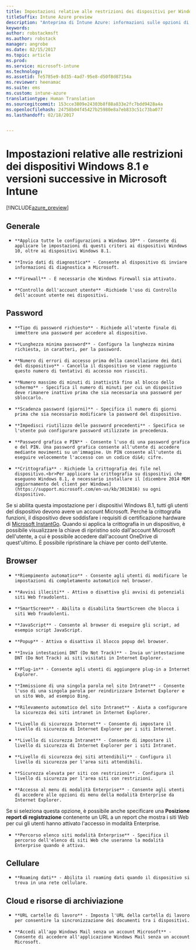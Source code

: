 ```yaml
---
title: Impostazioni relative alle restrizioni dei dispositivi per Windows 8.1
titleSuffix: Intune Azure preview
description: "Anteprima di Intune Azure: informazioni sulle opzioni di Intune che è possibile usare per controllare le impostazioni e le funzionalità del dispositivo con Windows 8.1."
keywords: 
author: robstackmsft
ms.author: robstack
manager: angrobe
ms.date: 02/15/2017
ms.topic: article
ms.prod: 
ms.service: microsoft-intune
ms.technology: 
ms.assetid: fe5785e9-8d35-4ad7-95e8-d50f8d87154a
ms.reviewer: heenamac
ms.suite: ems
ms.custom: intune-azure
translationtype: Human Translation
ms.sourcegitcommit: 153cce3809e24303b8f88a833e2fc7bdd9428a4a
ms.openlocfilehash: 24758b04f45427b25980e8a7eb833c51c73ba077
ms.lasthandoff: 02/18/2017


---
```


# <a name="windows-81-and-later-device-restriction-settings-in-microsoft-intune"></a>Impostazioni relative alle restrizioni dei dispositivi Windows 8.1 e versioni successive in Microsoft Intune

[!INCLUDE[azure_preview](../includes/azure_preview.md)]

## <a name="general"></a>Generale
-     **Applica tutte le configurazioni a Windows 10** - Consente di applicare le impostazioni di questi criteri ai dispositivi Windows 10, oltre ai dispositivi Windows 8.1.
-     **Invio dati di diagnostica** - Consente al dispositivo di inviare informazioni di diagnostica a Microsoft.
-     **Firewall** - È necessario che Windows Firewall sia attivato.
-     **Controllo dell'account utente** -Richiede l'uso di Controllo dell'account utente nei dispositivi.
## <a name="password"></a>Password
-     **Tipo di password richiesto** - Richiede all'utente finale di immettere una password per accedere al dispositivo.
-     **Lunghezza minima password** - Configura la lunghezza minima richiesta, in caratteri, per la password.
-     **Numero di errori di accesso prima della cancellazione dei dati del dispositivo** - Cancella il dispositivo se viene raggiunto questo numero di tentativi di accesso non riusciti.
-     **Numero massimo di minuti di inattività fino al blocco dello schermo** - Specifica il numero di minuti per cui un dispositivo deve rimanere inattivo prima che sia necessaria una password per sbloccarlo.
-     **Scadenza password (giorni)** - Specifica il numero di giorni prima che sia necessario modificare la password del dispositivo.
-     **Impedisci riutilizzo delle password precedenti** - Specifica se l'utente può configurare password utilizzate in precedenza.
-     **Password grafica e PIN** - Consente l'uso di una password grafica e del PIN. Una password grafica consente all'utente di accedere mediante movimenti su un'immagine. Un PIN consente all'utente di eseguire velocemente l'accesso con un codice di&4; cifre.
-     **Crittografia** - Richiede la crittografia dei file nel dispositivo.<br>Per applicare la crittografia su dispositivi che eseguono Windows 8.1, è necessario installare il [dicembre 2014 MDM aggiornamento del client per Windows](https://support.microsoft.com/en-us/kb/3013816) su ogni dispositivo.
Se si abilita questa impostazione per i dispositivi Windows 8.1, tutti gli utenti del dispositivo devono avere un account Microsoft.
Perché la crittografia funzioni, il dispositivo deve soddisfare i requisiti di certificazione hardware di [Microsoft InstantGo](https://blogs.windows.com/windowsexperience/2014/06/19/instantgo-a-better-way-to-sleep/#IBHULcTfI4PokO8X.97).
Quando si applica la crittografia in un dispositivo, è possibile visualizzare la chiave di ripristino solo dall'account Microsoft dell'utente, a cui è possibile accedere dall'account OneDrive di quest'ultimo. È possibile ripristinare la chiave per conto dell'utente.     



## <a name="browser"></a>Browser
-     **Riempimento automatico** - Consente agli utenti di modificare le impostazioni di completamento automatico nel browser.
-     **Avvisi illeciti** - Attiva o disattiva gli avvisi di potenziali siti Web fraudolenti.
-     **SmartScreen** - Abilita o disabilita SmartScreen che blocca i siti Web fraudolenti.
-     **JavaScript** - Consente al browser di eseguire gli script, ad esempio script JavaScript.
-     **Popup** - Attiva o disattiva il blocco popup del browser.
-     **Invia intestazioni DNT (Do Not Track)** - Invia un'intestazione DNT (Do Not Track) ai siti visitati in Internet Explorer.
-     **Plug-in** - Consente agli utenti di aggiungere plug-in a Internet Explorer.
-     **Immissione di una singola parola nel sito Intranet** - Consente l'uso di una singola parola per reindirizzare Internet Explorer e un sito Web, ad esempio Bing.
-     **Rilevamento automatico del sito Intranet** - Aiuta a configurare la sicurezza dei siti intranet in Internet Explorer.
-     **Livello di sicurezza Internet** - Consente di impostare il livello di sicurezza di Internet Explorer per i siti Internet.
-     **Livello di sicurezza Intranet** - Consente di impostare il livello di sicurezza di Internet Explorer per i siti Intranet.
-     **Livello di sicurezza dei siti attendibili** - Configura il livello di sicurezza per l'area siti attendibili.
-     **Sicurezza elevata per siti con restrizioni** - Configura il livello di sicurezza per l'area siti con restrizioni.
-     **Accesso al menu di modalità Enterprise** - Consente agli utenti di accedere alle opzioni di menu della modalità Enterprise da Internet Explorer.
Se si seleziona questa opzione, è possibile anche specificare una **Posizione report di registrazione** contenente un URL a un report che mostra i siti Web per cui gli utenti hanno attivato l'accesso in modalità Enterprise.
-     **Percorso elenco siti modalità Enterprise** - Specifica il percorso dell'elenco di siti Web che useranno la modalità Enterprise quando è attiva.
## <a name="cellular"></a>Cellulare
-     **Roaming dati** - Abilita il roaming dati quando il dispositivo si trova in una rete cellulare.
## <a name="cloud-and-storage"></a>Cloud e risorse di archiviazione
-     **URL cartelle di lavoro** - Imposta l'URL della cartella di lavoro per consentire la sincronizzazione dei documenti tra i dispositivi.
-     **Accedi all'app Windows Mail senza un account Microsoft** - Consente di accedere all'applicazione Windows Mail senza un account Microsoft.     

